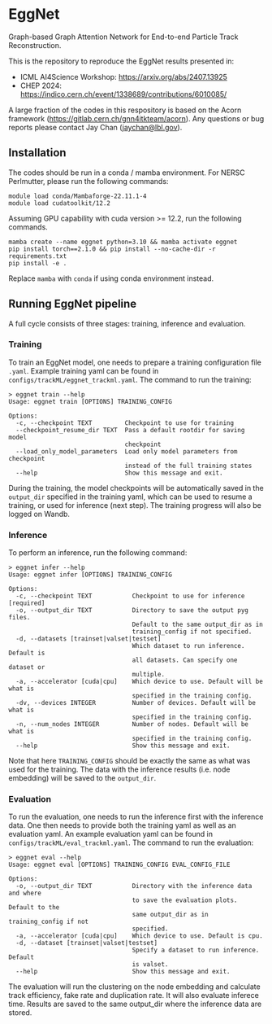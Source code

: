 # EggNet
Graph-based Graph Attention Network for End-to-end Particle Track Reconstruction.

This is the repository to reproduce the EggNet results presented in:
- ICML AI4Science Workshop: https://arxiv.org/abs/2407.13925
- CHEP 2024: https://indico.cern.ch/event/1338689/contributions/6010085/

A large fraction of the codes in this respository is based on the Acorn framework (https://gitlab.cern.ch/gnn4itkteam/acorn). Any questions or bug reports please contact Jay Chan (jaychan@lbl.gov).


## Installation
The codes should be run in a conda / mamba environment. For NERSC Perlmutter, please run the following commands:
```
module load conda/Mambaforge-22.11.1-4
module load cudatoolkit/12.2
```

Assuming GPU capability with cuda version >= 12.2, run the following commands.

```
mamba create --name eggnet python=3.10 && mamba activate eggnet
pip install torch==2.1.0 && pip install --no-cache-dir -r requirements.txt
pip install -e .
```

Replace `mamba` with `conda` if using conda environment instead.

## Running EggNet pipeline
A full cycle consists of three stages: training, inference and evaluation. 

### Training
To train an EggNet model, one needs to prepare a training configuration file `.yaml`. Example training yaml can be found in `configs/trackML/eggnet_trackml.yaml`. The command to run the training:

```
> eggnet train --help
Usage: eggnet train [OPTIONS] TRAINING_CONFIG

Options:
  -c, --checkpoint TEXT         Checkpoint to use for training
  --checkpoint_resume_dir TEXT  Pass a default rootdir for saving model
                                checkpoint
  --load_only_model_parameters  Load only model parameters from checkpoint
                                instead of the full training states
  --help                        Show this message and exit.
```

During the training, the model checkpoints will be automatically saved in the `output_dir` specified in the training yaml, which can be used to resume a training, or used for inference (next step). The training progress will also be logged on Wandb.

### Inference
To perform an inference, run the following command:

```
> eggnet infer --help
Usage: eggnet infer [OPTIONS] TRAINING_CONFIG

Options:
  -c, --checkpoint TEXT           Checkpoint to use for inference  [required]
  -o, --output_dir TEXT           Directory to save the output pyg files.
                                  Default to the same output_dir as in
                                  training_config if not specified.
  -d, --datasets [trainset|valset|testset]
                                  Which dataset to run inference. Default is
                                  all datasets. Can specify one dataset or
                                  multiple.
  -a, --accelerator [cuda|cpu]    Which device to use. Default will be what is
                                  specified in the training config.
  -dv, --devices INTEGER          Number of devices. Default will be what is
                                  specified in the training config.
  -n, --num_nodes INTEGER         Number of nodes. Default will be what is
                                  specified in the training config.
  --help                          Show this message and exit.
```
Note that here `TRAINING_CONFIG` should be exactly the same as what was used for the training. The data with the inference results (i.e. node embedding) will be saved to the `output_dir`.

### Evaluation
To run the evaluation, one needs to run the inference first with the inference data. One then needs to provide both the training yaml as well as an evaluation yaml. An example evaluation yaml can be found in `configs/trackML/eval_trackml.yaml`. The command to run the evaluation:

```
> eggnet eval --help
Usage: eggnet eval [OPTIONS] TRAINING_CONFIG EVAL_CONFIG_FILE

Options:
  -o, --output_dir TEXT           Directory with the inference data and where
                                  to save the evaluation plots. Default to the
                                  same output_dir as in training_config if not
                                  specified.
  -a, --accelerator [cuda|cpu]    Which device to use. Default is cpu.
  -d, --dataset [trainset|valset|testset]
                                  Specify a dataset to run inference. Default
                                  is valset.
  --help                          Show this message and exit.
```
The evaluation will run the clustering on the node embedding and calculate track efficiency, fake rate and duplication rate. It will also evaluate inferece time. Results are saved to the same output_dir where the inference data are stored.
